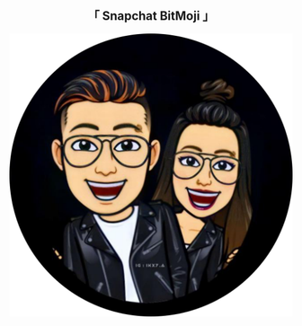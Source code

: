 <h2 align="center">
    「 Snapchat BitMoji 」
</h2>
<div align="center">

![Cover](https://github.com/AL3X-Github/Resources/blob/main/Photos/BitMoji.png)

</div>
